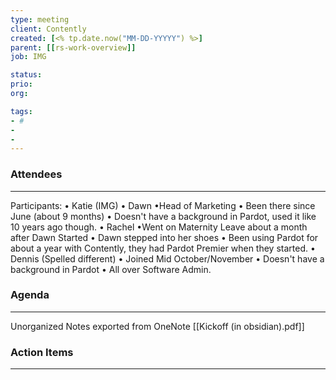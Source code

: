 ```yaml
---
type: meeting
client: Contently
created: [<% tp.date.now("MM-DD-YYYYY") %>]
parent: [[rs-work-overview]]
job: IMG

status: 
prio:
org:

tags:
- #
- 
- 
---
```

### Attendees 
--- 
Participants: 
	• Katie (IMG)
	• Dawn
		•Head of Marketing
		• Been there since June (about 9 months)
		• Doesn't have a background in Pardot, used it like 10 years ago though.
	• Rachel
		•Went on Maternity Leave about a month after Dawn Started
		• Dawn stepped into her shoes
		• Been using Pardot for about a year with Contently, they had Pardot Premier when they started.
	• Dennis (Spelled different)
		• Joined Mid October/November
		• Doesn't have a background in Pardot
		• All over Software Admin.


### Agenda
--- 
Unorganized Notes exported from OneNote
[[Kickoff (in obsidian).pdf]]

### Action Items
---

